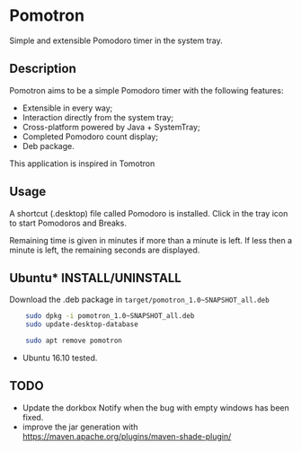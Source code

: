 # Pomotron
Simple and extensible Pomodoro timer in the system tray.

## Description 
Pomotron aims to be a simple Pomodoro timer with the following features:
- Extensible in every way;
- Interaction directly from the system tray;
- Cross-platform powered by Java + SystemTray;
- Completed Pomodoro count display;
- Deb package.

This application is inspired in Tomotron

## Usage
A shortcut (.desktop) file called Pomodoro is installed.
Click in the tray icon to start Pomodoros and Breaks.

Remaining time is given in minutes if more than a minute is left. If less then a minute is left, the remaining seconds are displayed.

## Ubuntu* INSTALL/UNINSTALL

Download the .deb package in ``target/pomotron_1.0~SNAPSHOT_all.deb``
```bash
	sudo dpkg -i pomotron_1.0~SNAPSHOT_all.deb
	sudo update-desktop-database
```

```bash
	sudo apt remove pomotron
```

* Ubuntu 16.10 tested.


## TODO

- Update the dorkbox Notify when the bug with empty windows has been fixed.
- improve the jar generation with https://maven.apache.org/plugins/maven-shade-plugin/
